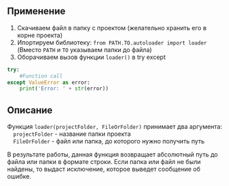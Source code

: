 ## Применение
1. Скачиваем файл в папку с проектом (желательно хранить его в корне проекта)
2. Ипортируем библиотеку: `from PATH.TO.autoloader import loader` (Вместо `PATH` и `TO` указываем папки до файла)
3. Оборачиваем вызов функции `loader()` в try except <br/>
```py 
try: 
    #Function call 
except ValueError as error: 
    print('Error: ' + str(error))
```
## Описание
Функция `loader(projectFolder, FileOrFolder)` принимает два аргумента:<br/>
&emsp;`projectFolder` - название папки проекта <br/>
&emsp;`FileOrFolder` - файл или папка, до которого нужно получить путь <br/>

В результате работы, данная функция возвращает абсолютный путь до файла или папки в формате строки. Если папка или файл не были найдены, то выдаст исключение, которое выведет сообщение об ошибке.


    
    
